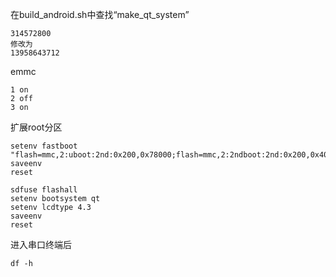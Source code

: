 

在build_android.sh中查找“make_qt_system”
```
314572800
修改为
13958643712
```

emmc
```
1 on
2 off
3 on
```

扩展root分区
```
setenv fastboot "flash=mmc,2:uboot:2nd:0x200,0x78000;flash=mmc,2:2ndboot:2nd:0x200,0x4000;flash=mmc,2:bootloader:boot:0x8000,0x70000;flash=mmc,2:boot:ext4:0x00100000,0x04000000;flash=mmc,2:system:ext4:0x04100000,0x340000000;"
saveenv
reset
```

```
sdfuse flashall
setenv bootsystem qt
setenv lcdtype 4.3
saveenv
reset
```

进入串口终端后
```
df -h
```

